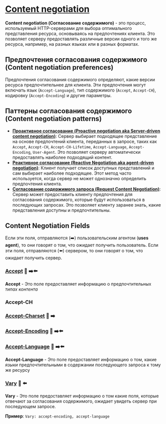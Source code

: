 # [Content negotiation](https://www.rfc-editor.org/rfc/rfc9110.html#section-12)

**Content negotiation (Согласование содержимого)** - это процесс, используемый HTTP-серверами для выбора оптимального представления ресурса, основываясь на предпочтениях клиента. Это позволяет серверу предоставлять различные версии одного и того же ресурса, например, на разных языках или в разных форматах.

## Предпочтения согласования содержимого (Content negotiation preferences)

Предпочтения согласования содержимого определяют, какие версии ресурса предпочтительнее для клиента. Эти предпочтения могут включать язык (`Accept-Language`), тип содержимого (`Accept`, `Accept-CH`), кодировку (`Accept-Encoding`) и другие параметры.

## Паттерны согласования содержимого (Content negotiation patterns)

- [**Проактивное согласование (Proactive negotiation aka Server-driven content negotiation)**](https://www.rfc-editor.org/rfc/rfc9110.html#section-12.1): Сервер выбирает подходящее представление на основе предпочтений клиента, переданных в запросе, таких как `Accept`, `Accept-CH`, `Accept-CH-Lifetime`, `Accept-Language`, `Accept-Encoding`, `User-Agent`. Это позволяет серверу автоматически предоставлять наиболее подходящий контент.
- [**Реактивное согласование (Reactive Negotiation aka agent-driven negotiation)**](https://www.rfc-editor.org/rfc/rfc9110.html#section-12.2): Клиент получает список доступных представлений и сам выбирает наиболее подходящее. Этот метод часто используется, когда сервер не может однозначно определить предпочтения клиента.
- [**Согласование содержимого запроса (Request Content Negotiation)**](https://www.rfc-editor.org/rfc/rfc9110.html#section-12.3): Сервер может предоставить клиенту предпочтения для согласования содержимого, которые будут использоваться в последующих запросах. Это позволяет клиенту заранее знать, какие представления доступны и предпочтительны.

## Content Negotiation Fields

Если эти поля, отправляются (➡️) пользовательским агентом (**uses agent**), то они говорят о том, что ожидает получить пользователь.
Если эти поля, отправляются (⬅️) сервером, то они говорят о том, что ожидает получить сервер.

### [Accept](https://www.rfc-editor.org/rfc/rfc9110.html#section-12.5.1) 🎩 ➡️⬅️

**Accept** - Это поле предоставляет информацию о предпочтительных *типах контента*

### Accept-CH

### [Accept-Charset](https://www.rfc-editor.org/rfc/rfc9110.html#section-12.5.2) 🎩 ➡️

### [Accept-Encoding](https://www.rfc-editor.org/rfc/rfc9110.html#section-12.5.3) 🎩 ➡️⬅️

### [Accept-Language](https://www.rfc-editor.org/rfc/rfc9110.html#section-12.5.4) 🎩 ➡️⬅️

**Accept-Language** - Это поле предоставляет информацию о том, какие *языки* предпочтительными в содержании последующего запроса к тому же ресурсу

### [Vary](https://www.rfc-editor.org/rfc/rfc9110.html#section-12.5.5) 🎩 ⬅️

**Vary** - Это поле предоставляет информацию о том какие поля, которые отвечают за согласования содержимого, ожидает увидеть сервер при последующем запросе.

**Пример**: `Vary: accept-encoding, accept-language`
